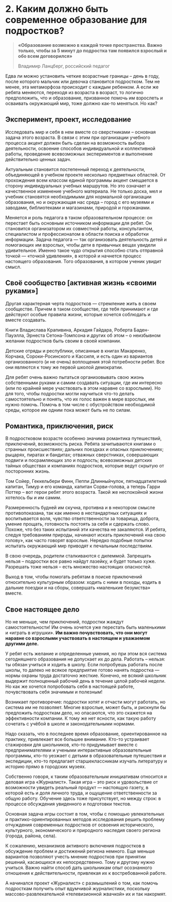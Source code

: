 # 2. Каким должно быть современное образование для подростков?

> **«Образование возможно в каждой точке пространства. Важно только, чтобы за 5 минут до подростка там появился взрослый и обо всем договорился»**
>
> Владимир Ланцберг, российский педагог

Едва ли можно установить четкие возрастные границы – день в году, после которого мальчик или девочка становится подростком. Тем не менее, эта метаморфоза происходит с каждым ребенком. А если же ребята меняются, переходя из возраста в возраст, то логично предположить, что и образование, призванное помочь им взрослеть и осваивать окружающий мир, тоже должно как-то меняться. Но как?

## **Эксперимент, проект, исследование**

Исследовать мир и себя в нем вместе со сверстниками – основная задача этого возраста. В связи с этим при организации учебного процесса акцент должен быть сделан на возможность выбора деятельности, освоение способов индивидуальной и коллективной работы, проведение всевозможных экспериментов и выполнение действительно ценных задач.

Актуальным становится постепенный переход к деятельности, объединяющей в учебном проекте несколько предметных областей. От прохождения всем классом единой программы акцент смещается в сторону индивидуальных учебных маршрутов. Но это означает и качественное изменение учебного материала. Не только доска, мел и учебник становятся необходимыми для нормальной организации образования, но и окружающая нас среда – город с его музеями и заводами, библиотеками и магазинами, природой и горожанами.

Меняется и роль педагога в таком образовательном процессе: он перестает быть основным источником информации для ребят. Он становится организатором их совместной работы, консультантом, специалистом и профессионалом в области поиска и обработки информации. Задача педагога — так организовать деятельность детей и помогающих им взрослых, чтобы дети в привычных вещах увидели удивительное. Именно такое чудо открытия способно стать отправной точкой — «точкой удивления», в которой и начнется процесс настоящего образования. Того образования, в котором ученик увидит смысл.

## **Своё сообщество \[активная жизнь «своими руками»]**

Другая характерная черта подростков — стремление жить в своем сообществе. Причем в таком сообществе, где тебя принимают и где действуют особые правила жизни, которые хочется соблюдать и вместе создавать.

Книги Владислава Крапивина, Аркадия Гайдара, Роберта Баден-Пауэлла, Эрнеста Сетона-Томпсона и других об этом – о неизбывном желании подростков быть своим в своей компании.

Детские отряды и республики, описанные в книгах Макаренко, Корчака, Сороки-Росинского и Кассиля, и есть один из вариантов организованного (и не очень) воплощения этой потребности ребят. Все они являются к тому же первой школой демократии.

Для ребят очень важно пытаться организовывать свою жизнь собственными руками и самим создавать ситуации, где им интересно (или по крайней мере участвовать в этом наравне со взрослыми). Но для того, чтобы подростки могли научиться что-то делать самостоятельно и понять, что их голос важен в мире взрослых, им нужно помочь. Помочь в том числе с обустройством необходимой среды, которое им одним пока может быть не по силам.

## **Романтика, приключения, риск**

В подростковом возрасте особенно значима романтика путешествий, приключений, возможность риска. Ребята зачитываются книгами о странных происшествиях; дальних поездках и опасных приключениях; рыцарях, пиратах и бандитах; отважных сверстниках, совершающих подвиги и посрамляющих зло и подлость; всевозможных детских тайных обществах и компаниях подростков, которые ведут скрытую от посторонних жизнь.

Том Сойер, Геккельбери Финн, Пеппи Длинныйчулок, пятнадцатилетний капитан, Тимур и его команда, капитан Сорви-голова, а теперь Гарри Поттер – вот герои ребят этого возраста. Такой же неспокойной жизни хотелось бы и им самим.

Размеренность будней им скучна, противна и в некотором смысле противопоказана, так как именно в нестандартных ситуациях и воспитывается воля, чувство ответственности за товарища, доброта, умение прощать, готовность постоять за себя и сдержать слово. Похоже, что без таких испытаний эти качества не закаляются. И ребята, следуя требованиям природы, начинают искать приключений «на свою голову», как часто говорят взрослые. Нередко подобные попытки испытать окружающий мир приводят к печальным последствиям.

В свою очередь, родители сталкиваются с дилеммой. Запрещать нельзя – подростки все равно найдут лазейку, и будет только хуже. Разрешать тоже нельзя – есть множество настоящих опасностей.

Выход в том, чтобы помогать ребятам в поиске приключений относительно культурным образом: ходить с ними в походы, ездить в дальние поездки и на сборы, совершать «маленькие безумства» вместе.

## **Свое настоящее дело**

Но не меньше, чем приключений, подростки жаждут самостоятельности! Им очень хочется уже перестать быть маленькими и «играть в игрушки». **Им важно почувствовать, что они могут наравне со взрослыми участвовать в настоящем и уважаемом другими деле.**

У ребят есть желание и определенные умения, но при этом вся система сегодняшнего образования не допускает их до дела. Работать – нельзя: ты обязан учиться и ходить в школу. Если попробуешь работать после школы, то далеко не всякое предприятие готово нанять подростка — нормы охраны труда достаточно жесткие. Конечно, не всякий школьник выдержит полноценный рабочий день в течение целой рабочей недели. Но как же хочется попробовать себя в настоящей работе, почувствовать себя значимым и полезным!

Возникает противоречие: подростки хотят и отчасти могут работать, но система им не позволяет. Многие взрослые, может быть, и рискнули бы предложить подросткам дело, но опасаются, что это скажется на эффективности компании. К тому же нет ясности, как такую работу сочетать с учёбой в школе и законодательными нормами.

Надо сказать, что в последнее время образование, ориентированное на практику, привлекает все большее внимание. Кто-то устраивает стажировки для школьников, кто-то придумывает вместе с предпринимателями и учеными интерактивные образовательные программы, кто-то уезжает с детьми в образовательные путешествия и экспедиции, кто-то предлагает старшеклассникам изучать литературу и историю прямо в городских музеях.

Собственно говоря, к таким образовательным инициативам относится и деловая игра «Журналист». Такая игра – это риск и удовольствие от возможности увидеть реальный продукт — настоящую газету, в которой есть и доля личного труда, и ощущение ответственности за общую работу. Обучение здесь тоже присутствует, но между строк: в процессе обсуждения увиденного и подготовки текстов.

Основная задача игры состоит в том, чтобы с помощью увлекательных и практико-ориентированных методов исследования решить проблему отчуждения современных подростков от освоения исторического, культурного, экономического и природного наследия своего региона (города, района, села).

К сожалению, механизмов активного включения подростков в обсуждение проблем и достижений региона немного. Еще меньше вариантов позволяют учесть мнение подростков при принятии решений, касающихся их непосредственно. Тому и другому нужно учиться. Важно найти способ дать школьникам опыт осознанного отношения к действительности, привлекая их к востребованной работе.

А начинался проект «Журналист» с размышлений о том, как помочь подросткам получить опыт вдумчивой журналистики, поскольку массово-развлекательной «телевизионной жвачкой» их и так накормят.
